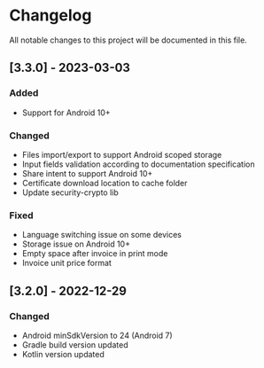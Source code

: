 # Changelog

All notable changes to this project will be documented in this file.

## [3.3.0] - 2023-03-03

### Added

- Support for Android 10+

### Changed

- Files import/export to support Android scoped storage
- Input fields validation according to documentation specification
- Share intent to support Android 10+
- Certificate download location to cache folder
- Update security-crypto lib

### Fixed

- Language switching issue on some devices
- Storage issue on Android 10+
- Empty space after invoice in print mode
- Invoice unit price format

## [3.2.0] - 2022-12-29

### Changed

- Android minSdkVersion to 24 (Android 7)
- Gradle build version updated
- Kotlin version updated
